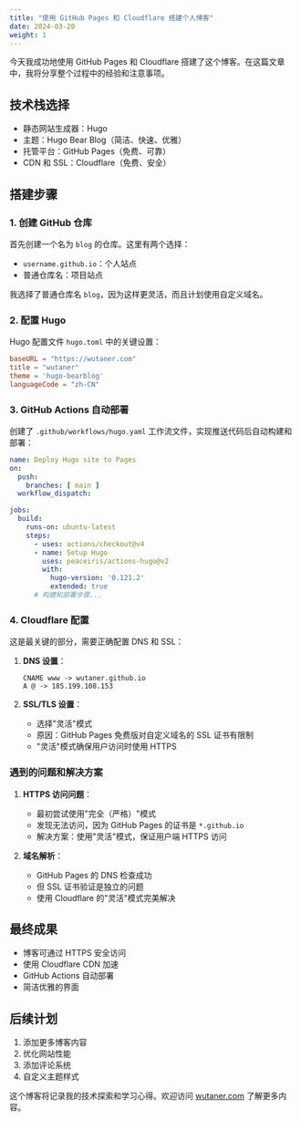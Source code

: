 ```yaml
---
title: "使用 GitHub Pages 和 Cloudflare 搭建个人博客"
date: 2024-03-20
weight: 1
---
```


今天我成功地使用 GitHub Pages 和 Cloudflare 搭建了这个博客。在这篇文章中，我将分享整个过程中的经验和注意事项。

## 技术栈选择

- 静态网站生成器：Hugo
- 主题：Hugo Bear Blog（简洁、快速、优雅）
- 托管平台：GitHub Pages（免费、可靠）
- CDN 和 SSL：Cloudflare（免费、安全）

## 搭建步骤

### 1. 创建 GitHub 仓库

首先创建一个名为 `blog` 的仓库。这里有两个选择：
- `username.github.io`：个人站点
- 普通仓库名：项目站点

我选择了普通仓库名 `blog`，因为这样更灵活，而且计划使用自定义域名。

### 2. 配置 Hugo

Hugo 配置文件 `hugo.toml` 中的关键设置：

```toml
baseURL = "https://wutaner.com"
title = "wutaner"
theme = 'hugo-bearblog'
languageCode = "zh-CN"
```

### 3. GitHub Actions 自动部署

创建了 `.github/workflows/hugo.yaml` 工作流文件，实现推送代码后自动构建和部署：

```yaml
name: Deploy Hugo site to Pages
on:
  push:
    branches: [ main ]
  workflow_dispatch:

jobs:
  build:
    runs-on: ubuntu-latest
    steps:
      - uses: actions/checkout@v4
      - name: Setup Hugo
        uses: peaceiris/actions-hugo@v2
        with:
          hugo-version: '0.121.2'
          extended: true
      # 构建和部署步骤...
```

### 4. Cloudflare 配置

这是最关键的部分，需要正确配置 DNS 和 SSL：

1. **DNS 设置**：
   ```
   CNAME www -> wutaner.github.io
   A @ -> 185.199.108.153
   ```

2. **SSL/TLS 设置**：
   - 选择"灵活"模式
   - 原因：GitHub Pages 免费版对自定义域名的 SSL 证书有限制
   - "灵活"模式确保用户访问时使用 HTTPS

### 遇到的问题和解决方案

1. **HTTPS 访问问题**：
   - 最初尝试使用"完全（严格）"模式
   - 发现无法访问，因为 GitHub Pages 的证书是 `*.github.io`
   - 解决方案：使用"灵活"模式，保证用户端 HTTPS 访问

2. **域名解析**：
   - GitHub Pages 的 DNS 检查成功
   - 但 SSL 证书验证是独立的问题
   - 使用 Cloudflare 的"灵活"模式完美解决

## 最终成果

- 博客可通过 HTTPS 安全访问
- 使用 Cloudflare CDN 加速
- GitHub Actions 自动部署
- 简洁优雅的界面

## 后续计划

1. 添加更多博客内容
2. 优化网站性能
3. 添加评论系统
4. 自定义主题样式

这个博客将记录我的技术探索和学习心得。欢迎访问 [wutaner.com](https://wutaner.com) 了解更多内容。 